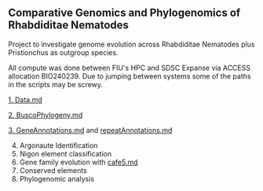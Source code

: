 ## Comparative Genomics and Phylogenomics of Rhabdiditae Nematodes ###

Project to investigate genome evolution across Rhabdiditae Nematodes plus Pristionchus as outgroup species.

All compute was done between FIU's HPC and SDSC Expanse via ACCESS allocation BIO240239. Due to jumping between systems some of the paths in the scripts may be screwy.

[1. Data.md](https://github.com/ToriEggers/RhabditinaPCA/blob/main/Data.md)

[2. BuscoPhylogeny.md](https://github.com/ToriEggers/RhabditinaPCA/blob/main/BuscoPhylogeny.md)

[3. GeneAnnotations.md](https://github.com/ToriEggers/Rhabditina_Repeats_and_ConservedElements_GenomeEvolution/blob/main/GeneAnnotations.md) and [repeatAnnotations.md](https://github.com/ToriEggers/Rhab_TE_Gene_GenomeEvolution/blob/main/repeatAnnotations.md)

4. Argonaute Identification
5. Nigon element classification
6. Gene family evolution with [cafe5.md](https://github.com/ToriEggers/Rhab_TE_Gene_GenomeEvolution/blob/main/cafe5.md)
7. Conserved elements
8. Phylogenomic analysis
